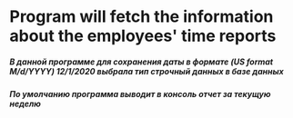 # Program will fetch the information about the employees' time reports
##### В данной программе для сохранения даты в формате (US format M/d/YYYY)  12/1/2020 выбрала тип строчный данных в базе данных
##### По умолчанию программа выводит в консоль отчет за текущую неделю


